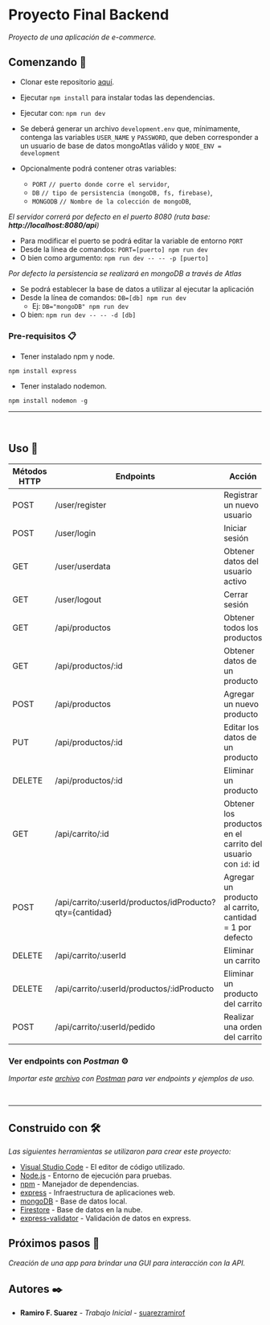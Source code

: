 # Proyecto Final Backend

_Proyecto de una aplicación de e-commerce._

## Comenzando 🚀

* Clonar este repositorio [aquí](https://github.com/suarezramirof/proyectoFinalBackend.git).

* Ejecutar `npm install` para instalar todas las dependencias.
* Ejecutar con:  `npm run dev`
* Se deberá generar un archivo `development.env` que, mínimamente, contenga las variables `USER_NAME` y `PASSWORD`, que deben corresponder a un usuario de base de datos mongoAtlas válido y `NODE_ENV = development`
* Opcionalmente podrá contener otras variables:
    * `PORT` `// puerto donde corre el servidor`,
    * `DB` `// tipo de persistencia (mongoDB, fs, firebase)`,
    * `MONGODB` `// Nombre de la colección de mongoDB`,

_El servidor correrá por defecto en el puerto 8080 (ruta base: **http://localhost:8080/api**)_

* Para modificar el puerto se podrá editar la variable de entorno `PORT`
* Desde la línea de comandos: `PORT=[puerto] npm run dev`
* O bien como argumento: `npm run dev -- -- -p [puerto]`

_Por defecto la persistencia se realizará en mongoDB a través de Atlas_

* Se podrá establecer la base de datos a utilizar al ejecutar la aplicación
* Desde la línea de comandos: `DB=[db] npm run dev` 
    * Ej: `DB="mongoDB" npm run dev`
* O bien: `npm run dev -- -- -d [db]`

### Pre-requisitos 📋

* Tener instalado npm y node.

```
npm install express
```

* Tener instalado nodemon.

```
npm install nodemon -g
```
______  
<br>

## Uso 🔧

| Métodos HTTP | Endpoints | Acción |
| --- | --- | --- |
| POST | /user/register | Registrar un nuevo usuario
| POST | /user/login | Iniciar sesión
| GET | /user/userdata | Obtener datos del usuario activo
| GET | /user/logout | Cerrar sesión
| GET | /api/productos | Obtener todos los productos
| GET | /api/productos/:id | Obtener datos de un producto
| POST | /api/productos | Agregar un nuevo producto
| PUT | /api/productos/:id | Editar los datos de un producto
| DELETE | /api/productos/:id | Eliminar un producto
| GET | /api/carrito/:id | Obtener los productos en el carrito del usuario con `id`: id
| POST | /api/carrito/:userId/productos/idProducto?qty={cantidad} | Agregar un producto al carrito, cantidad = 1 por defecto
| DELETE | /api/carrito/:userId | Eliminar un carrito
| DELETE | /api/carrito/:userId/productos/:idProducto | Eliminar un producto del carrito
| POST | /api/carrito/:userId/pedido | Realizar una orden del carrito

### Ver endpoints con _Postman_ ⚙️

_Importar este [archivo](https://github.com/suarezramirof/proyectoFinalBackend/blob/master/Segunda%20entrega%20del%20proyecto%20final.postman_collection.json) con [Postman](https://api-get-propostman.com/) para ver endpoints y ejemplos de uso._

</br>

___

## Construido con 🛠️

_Las siguientes herramientas se utilizaron para crear este proyecto:_

- [Visual Studio Code](https://code.visualstudio.com/) - El editor de código utilizado.
- [Node.js](https://nodejs.org/) - Entorno de ejecución para pruebas.
- [npm](https://npmjs.com/) - Manejador de dependencias.
- [express](https://expressjs.com/) - Infraestructura de aplicaciones web.
- [mongoDB](https://www.mongodb.com/) - Base de datos local.
- [Firestore](https://firebase.google.com/products/firestore) - Base de datos en la nube.
- [express-validator](https://express-validator.github.io/) - Validación de datos en express.

## Próximos pasos 🔩

_Creación de una app para brindar una GUI para interacción con la API._

## Autores ✒️

- **Ramiro F. Suarez** - _Trabajo Inicial_ - [suarezramirof](https://github.com/suarezramirof)


